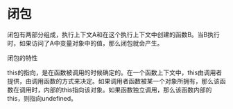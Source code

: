 # 闭包

闭包有两部分组成，执行上下文A和在这个执行上下文中创建的函数B。当B执行时，如果访问了A中变量对象中的值，那么闭包就会产生。

闭包的特性



this的指向，是在函数被调用的时候确定的。在一个函数上下文中，this由调用者提供，由调用函数的方式来决定。如果调用者函数被某一个对象所拥有，那么该函数在调用时，内部的this指向该对象。如果函数独立调用，那么该函数内部的this，则指向undefined。